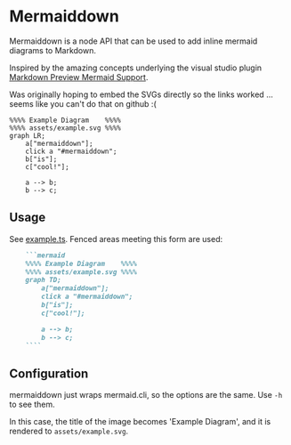 # Mermaiddown
Mermaiddown is a node API that can be used to add inline mermaid diagrams to Markdown.

Inspired by the amazing concepts underlying the visual studio plugin [Markdown Preview Mermaid Support].

Was originally hoping to embed the SVGs directly so the links worked ... seems like you can't do that on github :(

```mermaid
%%%% Example Diagram    %%%%
%%%% assets/example.svg %%%%
graph LR;
    a["mermaiddown"];
    click a "#mermaiddown";
    b["is"];
    c["cool!"];

    a --> b;
    b --> c;
```

## Usage
[example.ts]: src/example.ts
See [example.ts].
Fenced areas meeting this form are used:
```markdown
    ```mermaid
    %%%% Example Diagram    %%%%
    %%%% assets/example.svg %%%%
    graph TD;
        a["mermaiddown"];
        click a "#mermaiddown";
        b["is"];
        c["cool!"];

        a --> b;
        b --> c;
    ````
```

## Configuration
mermaiddown just wraps mermaid.cli, so the options are the same. Use `-h` to see them.

In this case, the title of the image becomes 'Example Diagram',
and it is rendered to `assets/example.svg`.

[mermaid.cli]: https://npm.com/package/mermaid.cli
[Markdown Preview Mermaid Support]: https://marketplace.visualstudio.com/items?itemName=bierner.markdown-mermaid